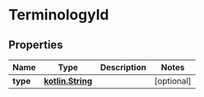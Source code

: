 # TerminologyId

## Properties
Name | Type | Description | Notes
------------ | ------------- | ------------- | -------------
**type** | [**kotlin.String**](.md) |  |  [optional]
